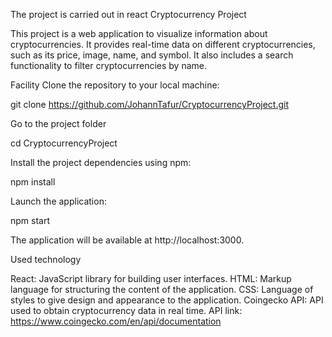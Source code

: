 The project is carried out in react Cryptocurrency Project

This project is a web application to visualize information about cryptocurrencies. It provides real-time data on different cryptocurrencies, such as its price, image, name, and symbol. It also includes a search functionality to filter cryptocurrencies by name.

Facility
Clone the repository to your local machine:

git clone https://github.com/JohannTafur/CryptocurrencyProject.git

Go to the project folder

cd CryptocurrencyProject

Install the project dependencies using npm:

npm install

Launch the application:

npm start

The application will be available at http://localhost:3000.

Used technology

React: JavaScript library for building user interfaces. HTML: Markup language for structuring the content of the application. CSS: Language of styles to give design and appearance to the application. Coingecko API: API used to obtain cryptocurrency data in real time. API link: https://www.coingecko.com/en/api/documentation